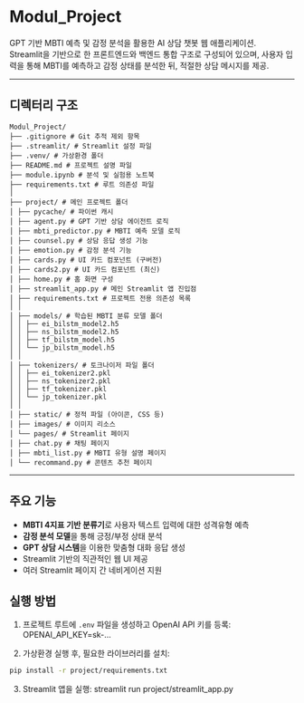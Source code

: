 # Modul_Project

GPT 기반 MBTI 예측 및 감정 분석을 활용한 AI 상담 챗봇 웹 애플리케이션.  
Streamlit을 기반으로 한 프론트엔드와 백엔드 통합 구조로 구성되어 있으며, 사용자 입력을 통해 MBTI를 예측하고 감정 상태를 분석한 뒤, 적절한 상담 메시지를 제공.


---

## 디렉터리 구조
```
Modul_Project/
├── .gitignore # Git 추적 제외 항목
├── .streamlit/ # Streamlit 설정 파일
├── .venv/ # 가상환경 폴더
├── README.md # 프로젝트 설명 파일
├── module.ipynb # 분석 및 실험용 노트북
├── requirements.txt # 루트 의존성 파일
│
├── project/ # 메인 프로젝트 폴더
│ ├── pycache/ # 파이썬 캐시
│ ├── agent.py # GPT 기반 상담 에이전트 로직
│ ├── mbti_predictor.py # MBTI 예측 모델 로직
│ ├── counsel.py # 상담 응답 생성 기능
│ ├── emotion.py # 감정 분석 기능
│ ├── cards.py # UI 카드 컴포넌트 (구버전)
│ ├── cards2.py # UI 카드 컴포넌트 (최신)
│ ├── home.py # 홈 화면 구성
│ ├── streamlit_app.py # 메인 Streamlit 앱 진입점
│ ├── requirements.txt # 프로젝트 전용 의존성 목록
│ │
│ ├── models/ # 학습된 MBTI 분류 모델 폴더
│ │ ├── ei_bilstm_model2.h5
│ │ ├── ns_bilstm_model2.h5
│ │ ├── tf_bilstm_model.h5
│ │ └── jp_bilstm_model.h5
│ │
│ ├── tokenizers/ # 토크나이저 파일 폴더
│ │ ├── ei_tokenizer2.pkl
│ │ ├── ns_tokenizer2.pkl
│ │ ├── tf_tokenizer.pkl
│ │ └── jp_tokenizer.pkl
│ │
│ ├── static/ # 정적 파일 (아이콘, CSS 등)
│ ├── images/ # 이미지 리소스
│ └── pages/ # Streamlit 페이지
│ ├── chat.py # 채팅 페이지
│ ├── mbti_list.py # MBTI 유형 설명 페이지
│ └── recommand.py # 콘텐츠 추천 페이지
```

---
## 주요 기능
- **MBTI 4지표 기반 분류기**로 사용자 텍스트 입력에 대한 성격유형 예측
- **감정 분석 모델**을 통해 긍정/부정 상태 분석
- **GPT 상담 시스템**을 이용한 맞춤형 대화 응답 생성
- Streamlit 기반의 직관적인 웹 UI 제공
- 여러 Streamlit 페이지 간 네비게이션 지원

## 실행 방법
1. 프로젝트 루트에 `.env` 파일을 생성하고 OpenAI API 키를 등록:
OPENAI_API_KEY=sk-...

2. 가상환경 실행 후, 필요한 라이브러리를 설치:
```bash
pip install -r project/requirements.txt
```
3. Streamlit 앱을 실행:
streamlit run project/streamlit_app.py